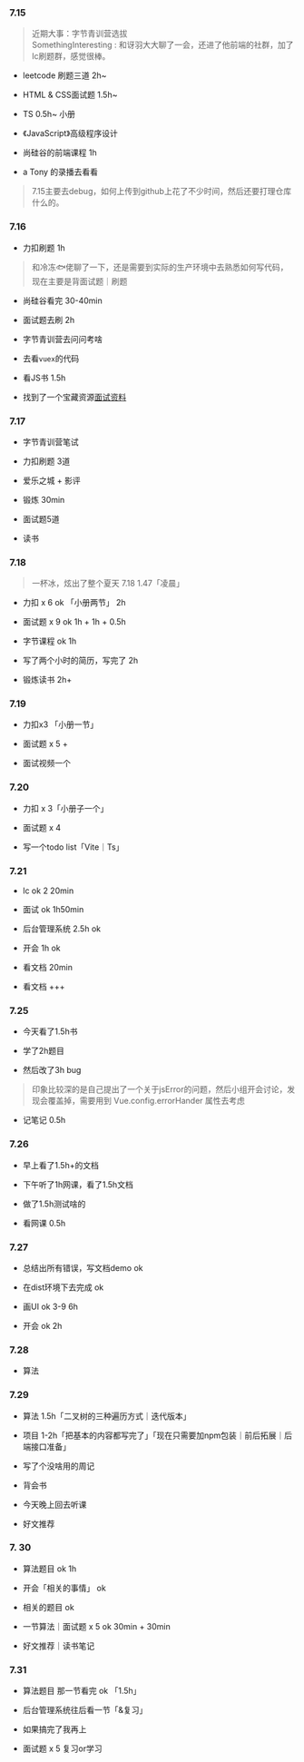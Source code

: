 ### 7.15

> 近期大事：字节青训营选拔<br>
> SomethingInteresting : 和讶羽大大聊了一会，还进了他前端的社群，加了lc刷题群，感觉很棒。

+ leetcode 刷题三道 2h~

+ HTML & CSS面试题 1.5h~

+ TS 0.5h~ 小册

+ 《JavaScript》高级程序设计

+ 尚硅谷的前端课程 1h

+ a Tony 的录播去看看

> 7.15主要去debug，如何上传到github上花了不少时间，然后还要打理仓库什么的。

### 7.16

+ 力扣刷题 1h

> 和冷冻🐟佬聊了一下，还是需要到实际的生产环境中去熟悉如何写代码，现在主要是背面试题｜刷题

+ 尚硅谷看完 30-40min

+ 面试题去刷 2h

+ 字节青训营去问问考啥

+ 去看`vuex`的代码

+ 看JS书 1.5h

+ 找到了一个宝藏资源[面试资料](https://q.shanyue.tech/roadmap/code.html#%E4%BB%A3%E7%A0%81%E8%A7%84%E8%8C%83)

### 7.17

+ 字节青训营笔试

+ 力扣刷题 3道

+ 爱乐之城 + 影评

+ 锻炼 30min

+ 面试题5道

+ 读书

### 7.18

> 一杯冰，炫出了整个夏天 7.18 1.47「凌晨」

+ 力扣 x 6  ok 「小册两节」 2h

+ 面试题 x 9 ok 1h + 1h + 0.5h

+ 字节课程 ok 1h

+ 写了两个小时的简历，写完了 2h

+ 锻炼读书 2h+

### 7.19

+ 力扣x3 「小册一节」

+ 面试题 x 5 + 

+ 面试视频一个

### 7.20

+ 力扣 x 3「小册子一个」

+ 面试题 x 4

+ 写一个todo list「Vite｜Ts」

### 7.21

+ lc ok 2 20min

+ 面试 ok 1h50min

+ 后台管理系统 2.5h ok

+ 开会 1h ok

+ 看文档 20min

+ 看文档 +++

### 7.25

+ 今天看了1.5h书

+ 学了2h题目

+ 然后改了3h bug
> 印象比较深的是自己提出了一个关于jsError的问题，然后小组开会讨论，发现会覆盖掉，需要用到 Vue.config.errorHander 属性去考虑

+ 记笔记 0.5h

### 7.26

+ 早上看了1.5h+的文档

+ 下午听了1h网课，看了1.5h文档

+ 做了1.5h测试啥的

+ 看网课 0.5h

### 7.27

+ 总结出所有错误，写文档demo ok

+ 在dist环境下去完成 ok

+ 画UI ok 3-9 6h

+ 开会 ok 2h

### 7.28

+ 算法

### 7.29

+ 算法 1.5h「二叉树的三种遍历方式｜迭代版本」

+ 项目 1-2h「把基本的内容都写完了」「现在只需要加npm包装｜前后拓展｜后端接口准备」

+ 写了个没啥用的周记

+ 背会书

+ 今天晚上回去听课

+ 好文推荐

### 7. 30

+ 算法题目 ok 1h

+ 开会「相关的事情」 ok 

+ 相关的题目 ok

+ 一节算法｜面试题 x 5 ok 30min + 30min

+ 好文推荐｜读书笔记

### 7.31

+ 算法题目 那一节看完 ok 「1.5h」

+ 后台管理系统往后看一节「&复习」

+ 如果搞完了我再上

+ 面试题 x 5 复习or学习